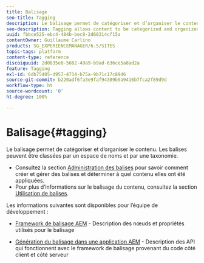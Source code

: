```yaml
---
title: Balisage
seo-title: Tagging
description: Le balisage permet de catégoriser et d’organiser le contenu.
seo-description: Tagging allows content to be categorized and organized
uuid: fbbce525-ebc4-484b-bec9-2d68314cf15a
contentOwner: Guillaume Carlino
products: SG_EXPERIENCEMANAGER/6.5/SITES
topic-tags: platform
content-type: reference
discoiquuid: 2d0835e0-5602-49a9-b9ad-636ce5a8ad2a
feature: Tagging
exl-id: 6db75405-d957-4714-b75a-9b71c17c89d6
source-git-commit: b220adf6fa3e9faf94389b9a9416b7fca2f89d9d
workflow-type: ht
source-wordcount: '0'
ht-degree: 100%

---
```


# Balisage{#tagging}

Le balisage permet de catégoriser et d’organiser le contenu. Les balises peuvent être classées par un espace de noms et par une taxonomie.

* Consultez la section [Administration des balises](/help/sites-administering/tags.md) pour savoir comment créer et gérer des balises et déterminer à quel contenu elles ont été appliquées.
* Pour plus d’informations sur le balisage du contenu, consultez la section [Utilisation de balises](/help/sites-authoring/tags.md).

Les informations suivantes sont disponibles pour l’équipe de développement :

* [Framework de balisage AEM](/help/sites-developing/framework.md) - Description des nœuds et propriétés utilisés pour le balisage

* [Génération du balisage dans une application AEM](/help/sites-developing/building.md) - Description des API qui fonctionnent avec le framework de balisage provenant du code côté client et côté serveur
